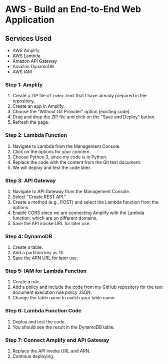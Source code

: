 # AWS - Build an End-to-End Web Application

## Services Used
- AWS Amplify
- AWS Lambda
- Amazon API Gateway
- Amazon DynamoDB
- AWS IAM

### Step 1: Amplify
1. Create a ZIP file of `index.html` that I have already prepared in the repository.
2. Create an app in Amplify.
3. Choose the "Without Git Provider" option (existing code).
4. Drag and drop the ZIP file and click on the "Save and Deploy" button.
5. Refresh the page.

### Step 2: Lambda Function
1. Navigate to Lambda from the Management Console.
2. Click on the options for your concern.
3. Choose Python 3, since my code is in Python.
4. Replace the code with the content from the Git text document.
5. We will deploy and test the code later.

### Step 3: API Gateway
1. Navigate to API Gateway from the Management Console.
2. Select "Create REST API."
3. Create a method (e.g., POST) and select the Lambda function from the options.
4. Enable CORS since we are connecting Amplify with the Lambda function, which are on different domains.
5. Save the API invoke URL for later use.

### Step 4: DynamoDB
1. Create a table.
2. Add a partition key as `ID`.
3. Save the ARN URL for later use.

### Step 5: IAM for Lambda Function
1. Create a role.
2. Add a policy and include the code from my GitHub repository for the text document execution role policy JSON.
3. Change the table name to match your table name.

### Step 6: Lambda Function Code
1. Deploy and test the code.
2. You should see the result in the DynamoDB table.

### Step 7: Connect Amplify and API Gateway
1. Replace the API invoke URL and ARN.
2. Continue deploying.
